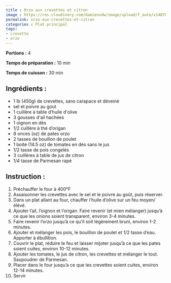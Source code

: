 ```yaml
---
title : Orzo aux crevettes et citron
image : https://res.cloudinary.com/damienvdw/image/upload/f_auto/v1487858573/recettes/Orzo-aux-crevettes-et-citron_jykaj0.jpg
permalink: orzo-aux-crevettes-et-citron
categories : Plat principal
tags:
- crevette
- orzo
---
```


**Portions :** 4

**Temps de préparation :** 10 min

**Temps de cuisson :** 30 min

## Ingrédients :
- 1 lb (450g) de crevettes, sans carapace et déveiné
- sel et poivre au gout
- 1 cuillère à table d’huile d'olive
- 3 gousses d'ail hachées
- 1 oignon en dés
- 1/2 cuillère à thé d’origan
- 8 onces (oz) de pates orzo
- 2 tasses de bouillon de poulet
- 1 boite (14.5 oz) de tomates en dés sans le jus
- 1/2 tasse de pois congelés
- 3 cuillères à table de jus de citron
- 1/4 tasse de Parmesan rapé

## Instruction :
1. Préchauffer le four à 400°F
2. Assaisonner les crevettes avec le sel et le poivre au goût, puis réserver.
3. Dans un plat allant au four, chauffer l’huile d’olive sur un feu moyen/élévé.
4. Ajouter l’ail, l’oignon et l’origan. Faire revenir (et mien mélanger) jusqu’à ce que les onions soient transparent, environ 3-4 minutes.
5. Faire revenir l’orzo jusqu’à ce qu’il soit légèrement bruni, environ 1-2 minutes.
6. Ajouter et mélanger les pois, le bouillon de poulet et 1/2 tasse d’eau. Apporter à ébullition.
7. Couvrir le plat, réduire le feu et laisser mijoter jusqu’à ce que les pates soient cuites, environ 10-12 minutes.
8. Ajouter les tomates, le jus de citron, les crevettes et mélanger le tout. Saupoudrer de Parmesan.
9. Placer dans le four jusqu’a ce que les crevettes soient cuites, environ 12-14 minutes.
10. Servir

